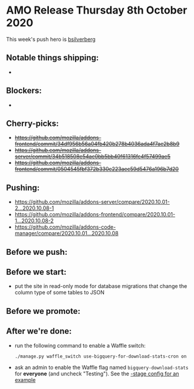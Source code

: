 # AMO Release Thursday 8th October 2020

This week's push hero is [bsilverberg](https://github.com/bobsilverberg)

## Notable things shipping:

-

## Blockers:

-

## Cherry-picks:

- ~~https://github.com/mozilla/addons-frontend/commit/34df956b56a04fb420b278b4036ada4f7ae2b8b9~~
- ~~https://github.com/mozilla/addons-server/commit/34b518508e54ac0bb5bb40f61316fc4f57499ae5~~
- ~~https://github.com/mozilla/addons-frontend/commit/0504545fbf372b330e223aec59d5476a196b7d20~~

## Pushing:
- https://github.com/mozilla/addons-server/compare/2020.10.01-2...2020.10.08-1
- https://github.com/mozilla/addons-frontend/compare/2020.10.01-1...2020.10.08-2
- https://github.com/mozilla/addons-code-manager/compare/2020.10.01...2020.10.08

## Before we push:

## Before we start:

 - put the site in read-only mode for database migrations that change the column type of some tables to JSON

## Before we promote:

## After we're done:

- run the following command to enable a Waffle switch:

    ```
    ./manage.py waffle_switch use-bigquery-for-download-stats-cron on
    ```

- ask an admin to enable the Waffle flag named `bigquery-download-stats` for **everyone** (and uncheck "Testing"). See the [-stage config for an example](https://addons-internal.stage.mozaws.net/en-US/admin/models/waffle/flag/19/change/)
